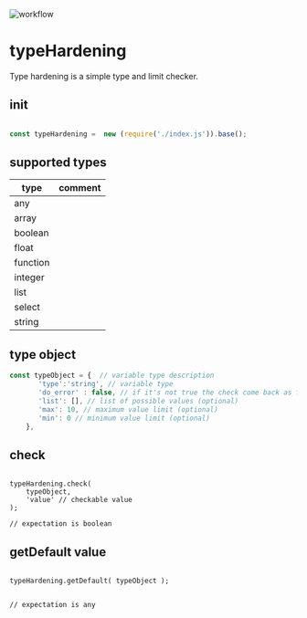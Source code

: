 ![workflow](https://github.com/Soldy/typeHardening/actions/workflows/.github/workflows/node.js.yml/badge.svg)

# typeHardening

Type hardening is a simple type and limit checker.


## init 


```javascript

const typeHardening =  new (require('./index.js')).base();

```
## supported types


   |    type   | comment
   |-----------|-----------
   |     any   | 
   |    array  | 
   |   boolean |
   |    float  | 
   |  function | 
   |  integer  | 
   |    list   | 
   |   select  | 
   |   string  | 

## type object 

```javascript
const typeObject = {  // variable type description
       'type':'string', // variable type
       'do_error' : false, // if it's not true the check come back as false, rather than throw an error.
       'list': [], // list of possible values (optional)
       'max': 10, // maximum value limit (optional)
       'min': 0 // minimum value limit (optional)
    },

```


## check 

```javacript

typeHardening.check( 
    typeObject,
    'value' // checkable value
);

// expectation is boolean

```

## getDefault value 

```javacript

typeHardening.getDefault( typeObject );


// expectation is any

```



